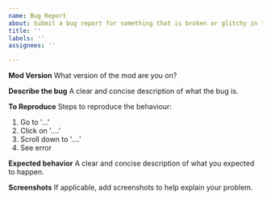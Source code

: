 ```yaml
---
name: Bug Report
about: Submit a bug report for something that is broken or glitchy in the mod.
title: ''
labels: ''
assignees: ''

---
```


**Mod Version**
What version of the mod are you on?

**Describe the bug**
A clear and concise description of what the bug is.

**To Reproduce**
Steps to reproduce the behaviour:
1. Go to '...'
2. Click on '....'
3. Scroll down to '....'
4. See error

**Expected behavior**
A clear and concise description of what you expected to happen.

**Screenshots**
If applicable, add screenshots to help explain your problem.

